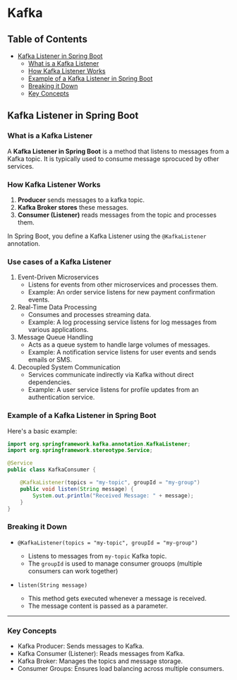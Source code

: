 # Kafka

## Table of Contents

- [Kafka Listener in Spring Boot](kafka-listenerin-spring-boot)
  - [What is a Kafka Listener](#what-is-a-kafka-listener)
  - [How Kafka Listener Works](#how-kafka-listener-works)
  - [Example of a Kafka Listener in Spring Boot](#example-of-a-kafka-listener-in-spring-boot)
  - [Breaking it Down](#breaking-it-down)
  - [Key Concepts](#key-concepts)

## Kafka Listener in Spring Boot

### What is a Kafka Listener

A **Kafka Listener in Spring Boot** is a method that listens to messages from a Kafka topic.  It is typically used to consume message sprocuced by other services.

### How Kafka Listener Works

1. **Producer** sends messages to a kafka topic.
2. **Kafka Broker stores** these messages.
3. **Consumer (Listener)** reads messages from the topic and processes them.

In Spring Boot, you define a Kafka Listener using the `@KafkaListener` annotation.

### Use cases of a Kafka Listener

1. Event-Driven Microservices
    - Listens for events from other microservices and processes them.
    - Example: An order service listens for new payment confirmation events.
2. Real-Time Data Processing
    - Consumes and processes streaming data.
    - Example: A log processing service listens for log messages from various applications.
3. Message Queue Handling
    - Acts as a queue system to handle large volumes of messages.
    - Example: A notification service listens for user events and sends emails or SMS.
4. Decoupled System Communication
    - Services communicate indirectly via Kafka without direct dependencies.
    - Example: A user service listens for profile updates from an authentication service.

### Example of a Kafka Listener in Spring Boot

Here's a basic example:

```java
import org.springframework.kafka.annotation.KafkaListener;
import org.springframework.stereotype.Service;

@Service
public class KafkaConsumer {

    @KafkaListener(topics = "my-topic", groupId = "my-group")
    public void listen(String message) {
        System.out.println("Received Message: " + message);
    }
}
```

### Breaking it Down

- `@KafkaListener(topics = "my-topic", groupId = "my-group")`
  - Listens to messages from `my-topic` Kafka topic.
  - The `groupId` is used to manage consumer grouops (multiple consumers can work together)

- `listen(String message)`
  - This method gets executed whenever a message is received.
  - The message content is passed as a parameter.

********

### Key Concepts

- Kafka Producer: Sends messages to Kafka.
- Kafka Consumer (Listener): Reads messages from Kafka.
- Kafka Broker: Manages the topics and message storage.
- Consumer Groups: Ensures load balancing across multiple consumers.
